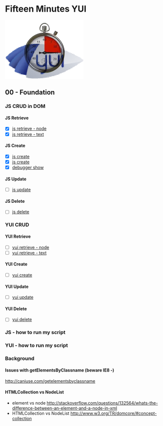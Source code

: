 # Fifteen Minutes YUI
![15mYUI Logo](../images/15mYUI.png)

## 00 - Foundation
### JS CRUD in DOM

#### JS Retrieve

- [x] [js retrieve - node](js_retrieve_00.html)
- [x] [js retrieve - text](js_retrieve_01.html)

#### JS Create

- [x] [js create](js_create_00.html)
- [x] [js create](js_create_01.html)
- [x] [debugger show](js_create_show.txt)

#### JS Update

- [ ] [js update](js_update_00.html)

#### JS Delete
- [ ] [js delete](js_delete_00.html)

### YUI CRUD
#### YUI Retrieve
- [ ] [yui retrieve - node](yui_retrieve_00.html)
- [ ] [yui retrieve - text](yui_retrieve_01.html)
#### YUI Create
- [ ] [yui create](yui_create_00.html)

#### YUI Update
- [ ] [yui update](yui_update_00.html)

#### YUI Delete
- [ ] [yui delete](yui_delete_00.html)

### JS - how to run my script

### YUI - how to run my script

### Background

#### Issues with getElementsByClassname (beware IE8 -)
http://caniuse.com/getelementsbyclassname

#### HTMLCollection vs NodeList
* element vs node
http://stackoverflow.com/questions/132564/whats-the-difference-between-an-element-and-a-node-in-xml
* HTMLCollection vs NodeList
http://www.w3.org/TR/domcore/#concept-collection